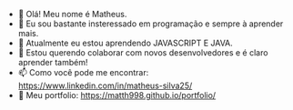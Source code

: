 - 👋 Olá! Meu nome é Matheus.
- 👀 Eu sou bastante insteressado em programação e sempre  à aprender mais.
- 🌱 Atualmente eu estou aprendendo JAVASCRIPT E JAVA.
- 💞️ Estou querendo colaborar com novos desenvolvedores e é claro aprender também!
- 📫 Como você pode me encontrar: https://www.linkedin.com/in/matheus-silva25/
- 📁 Meu portfolio: https://matth998.github.io/portfolio/
